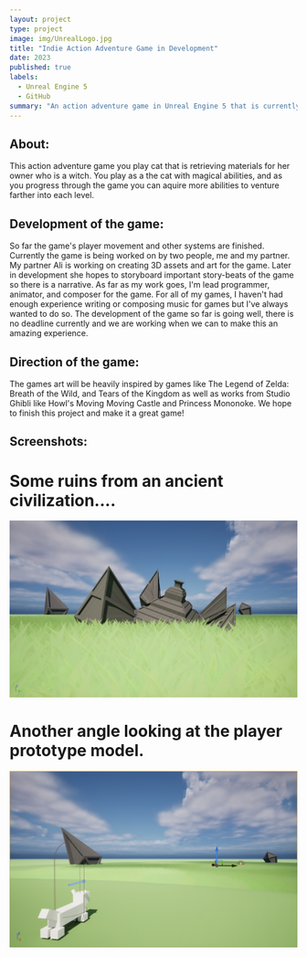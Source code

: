 ```yaml
---
layout: project
type: project
image: img/UnrealLogo.jpg
title: "Indie Action Adventure Game in Development"
date: 2023
published: true
labels:
  - Unreal Engine 5
  - GitHub
summary: "An action adventure game in Unreal Engine 5 that is currently in development"
---
```

<h2 id="introduction">About:</h2>
This action adventure game you play cat that is retrieving materials for her owner who is a witch. You play as a the cat with magical abilities, and as you progress through the game you can aquire more abilities to venture farther into each level.

<h2 id="introduction">Development of the game:</h2>
So far the game's player movement and other systems are finished. Currently the game is being worked on by two people, me and my partner. My partner Ali is working on creating 3D assets and art for the game. Later in development she hopes to storyboard important story-beats of the game so there is a narrative. As far as my work goes, I'm lead programmer, animator, and composer for the game. For all of my games, I haven't had enough experience writing or composing music for games but I've always wanted to do so. The development of the game so far is going well, there is no deadline currently and we are working when we can to make this an amazing experience.

<h2 id="introduction">Direction of the game:</h2>
The games art will be heavily inspired by games like The Legend of Zelda: Breath of the Wild, and Tears of the Kingdom as well as works from Studio Ghibli like Howl's Moving Moving Castle and Princess Mononoke. We hope to finish this project and make it a great game!

<h2 id="introduction">Screenshots:</h2>
<h1 id="introduction">Some ruins from an ancient civilization....</h1>
<img class="img-fluid" src="../img/HighresScreenshot00000.png">
<h1 id="introduction">Another angle looking at the player prototype model.</h1>
<img class="img-fluid" src="../img/ScreenShot00001.png">


